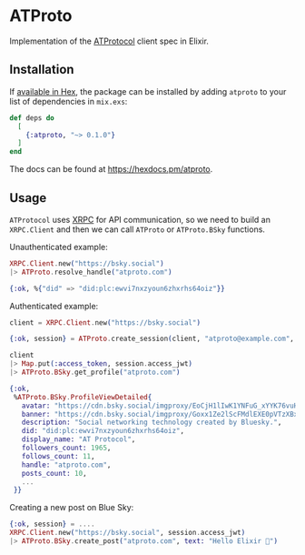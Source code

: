 # ATProto

Implementation of the [ATProtocol](https://atproto.com/docs) client spec in Elixir.

## Installation

If [available in Hex](https://hex.pm/docs/publish), the package can be installed
by adding `atproto` to your list of dependencies in `mix.exs`:

```elixir
def deps do
  [
    {:atproto, "~> 0.1.0"}
  ]
end
```

The docs can be found at <https://hexdocs.pm/atproto>.

## Usage

`ATProtocol` uses [XRPC](https://github.com/moomerman/xrpc) for API communication, so we need to build an `XRPC.Client` and then we can call `ATProto` or `ATProto.BSky` functions.

Unauthenticated example:

```elixir
XRPC.Client.new("https://bsky.social")
|> ATProto.resolve_handle("atproto.com")

{:ok, %{"did" => "did:plc:ewvi7nxzyoun6zhxrhs64oiz"}}
```

Authenticated example:

```elixir
client = XRPC.Client.new("https://bsky.social")

{:ok, session} = ATProto.create_session(client, "atproto@example.com", "xxxx-xxxx-xxxx-xxxx")

client
|> Map.put(:access_token, session.access_jwt)
|> ATProto.BSky.get_profile("atproto.com")

{:ok,
 %ATProto.BSky.ProfileViewDetailed{
   avatar: "https://cdn.bsky.social/imgproxy/EoCjH1lIwK1YNFuG_xYYK76vuHhEAQKWAkzlz8BSO_Q/rs:fill:1000:1000:1:0/plain/bafkreibjfgx2gprinfvicegelk5kosd6y2frmqpqzwqkg7usac74l3t2v4@jpeg",
   banner: "https://cdn.bsky.social/imgproxy/Goxx1Ze2lScFMdlEXE0pVTzXBxsIuwbdxhYkWo1CVUA/rs:fill:3000:1000:1:0/plain/bafkreib4xwiqhxbqidwwatoqj7mrx6mr7wlc5s6blicq5wq2qsq37ynx5y@jpeg",
   description: "Social networking technology created by Bluesky.",
   did: "did:plc:ewvi7nxzyoun6zhxrhs64oiz",
   display_name: "AT Protocol",
   followers_count: 1965,
   follows_count: 11,
   handle: "atproto.com",
   posts_count: 10,
   ...
 }}
```

Creating a new post on Blue Sky:

```elixir
{:ok, session} = ....
XRPC.Client.new("https://bsky.social", session.access_jwt)
|> ATProto.BSky.create_post("atproto.com", text: "Hello Elixir 💜")
```
